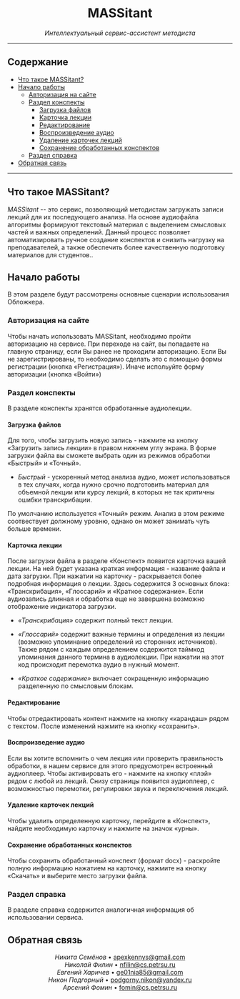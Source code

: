 <h1 align="center">MASSitant</h1>

<p align="center">
    <em>Интеллектуальный сервис-ассистент методиста</em>
</p>

<hr>

## Содержание

* [Что такое MASSitant?](#что-такое-massitant)
* [Начало работы](#начало-работы)
  * [Авторизация на сайте](#авторизация-на-сайте)
  * [Раздел конспекты](#раздел-конспекты)
    * [Загрузка файлов](#загрузка-файлов)
    * [Карточка лекции](#карточка-лекции)
    * [Редактирование](#редактирование)
    * [Воспроизведение аудио](#воспроизведение-аудио)
    * [Удаление карточек лекций](#удаление-карточек-лекций)
    * [Сохранение обработанных конспектов](#сохранение-обработанных-конспектов)
  * [Раздел справка](#раздел-справка)
* [Обратная связь](#обратная-связь)

---

## Что такое MASSitant?

_MASSitant_ --  это сервис, позволяющий методистам загружать записи лекций для их последующего анализа. На основе аудиофайла алгоритмы формируют текстовый материал с выделением смысловых частей и важных определений. Данный процесс позволяет автоматизировать ручное создание конспектов и снизить нагрузку на преподавателей, а также обеспечить более качественную подготовку материалов для студентов..

## Начало работы

В этом разделе будут рассмотрены основные сценарии использования Обложкера.

### Авторизация на сайте

Чтобы начать использовать MASSitant, необходимо пройти авторизацию на сервисе. При переходе на сайт, вы попадаете на главную страницу, если Вы ранее не проходили авторизацию. Если Вы не зарегистрированы, то необходимо сделать это с помощью формы регистрации (кнопка «Регистрация»). Иначе испольуйте форму авторизации (кнопка «Войти»)

### Раздел конспекты

В разделе конспекты хранятся обработанные аудиолекции.

#### Загрузка файлов

Для того, чтобы загрузить новую запись - нажмите на кнопку «Загрузить запись лекции» в правом нижнем углу экрана. В форме загрузки файла вы сможете выбрать один из режимов обработки «Быстрый» и «Точный».
* *Быстрый* - ускоренный метод анализа аудио, может использоваться в тех случаях, когда нужно срочно
              подготовить материал для объемной лекции или курсу лекций, в которых не так критичны ошибки транскрибации.
  
По умолчанию используется «Точный» режим. Анализ в этом режиме соотвествует должному уровню, однако он может занимать чуть больше времени.

#### Карточка лекции

После загрузки файла в разделе «Конспект» появится карточка вашей лекции. На ней будет указана краткая информация - название файла и дата загрузки. При нажатии на карточку - раскрывается более подробная информация о лекции. Здесь содержится 3 основных блока: «Транскрибация», «Глоссарий» и «Краткое содержание». Если аудиозапись длинная и обработка еще не завершена возможно отображение индикатора загрузки.
* *«Транскрибация»* содержит полный текст лекции.

* *«Глоссарий»* содержит важные термины и определения из лекции (возможно упоминание определений из сторонних источников). Также рядом с каждым определением содержится таймкод упоминания данного термина в аудиолекции. При нажатии на этот код происходит перемотка аудио в нужный момент.

* *«Краткое содержание»* включает сокращенную информацию разделенную по смысловым блокам.

#### Редактирование

Чтобы отредактировать контент нажмите на кнопку «карандаш» рядом с текстом. После изменений нажмите на кнопку «сохранить».
          
#### Воспроизведение аудио

Если вы хотите вспомнить о чем лекция или проверить правильность обработки, в нашем сервисе для этого предусмотрен встроенный аудиоплеер. Чтобы активировать его - нажмите на кнопку «плэй» рядом с любой из лекций. Снизу страницы появится аудиоплеер, с возможностью перемотки, регулировки звука и переключения лекций.

#### Удаление карточек лекций

Чтобы удалить определенную карточку, перейдите в «Конспект», найдите необходимую карточку и нажмите на значок «урны».

#### Сохранение обработанных конспектов

Чтобы сохранить обработанный конспект (формат docx) - раскройте полную информацию нажатием на карточку, нажмите на кнопку «Скачать» и выберите место загрузки файла.

### Раздел справка

В разделе справка содержится аналогичная информация об использовании сервиса.

## Обратная связь

<p align="center">
   <span>
      <em>Никита Семёнов</em>
      •
      <a href="mailto:apexkennys@gmail.com">
         apexkennys@gmail.com
      </a>
   </span><br />
   <span>
      <em>Николай Филин</em>
      •
      <a href="mailto:nfilin@cs.petrsu.ru">
         nfilin@cs.petrsu.ru
      </a>
   </span><br />
   <span>
      <em>Евгений Харичев</em>
      •
      <a href="mailto:ge01nia85@gmail.com">
         ge01nia85@gmail.com
      </a>
   </span><br />
   <span>
      <em>Никон Подгорный</em>
      •
      <a href="mailto:podgorny.nikon@yandex.ru">
         podgorny.nikon@yandex.ru
      </a>
   </span><br />
   <span>
      <em>Арсений Фомин</em>
      •
      <a href="mailto:fomin@cs.petrsu.ru">
         fomin@cs.petrsu.ru
      </a>
   </span>
</p>
